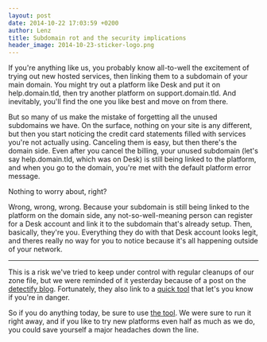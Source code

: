 ```yaml
---
layout: post
date: 2014-10-22 17:03:59 +0200
author: Lenz
title: Subdomain rot and the security implications
header_image: 2014-10-23-sticker-logo.png
---
```


<!-- excerpt -->

If you're anything like us, you probably know all-to-well the excitement of trying out new hosted services, then linking them to a subdomain of your main domain. You might try out a platform like Desk and put it on help.domain.tld, then try another platform on support.domain.tld. And inevitably, you'll find the one you like best and move on from there. 

But so many of us make the mistake of forgetting all the unused subdomains we have. On the surface, nothing on your site is any different, but then you start noticing the credit card statements filled with services you're not actually using. Canceling them is easy, but then there's the domain side. Even after you cancel the billing, your unused subdomain (let's say help.domain.tld, which was on Desk) is still being linked to the platform, and when you go to the domain, you're met with the default platform error message. 

Nothing to worry about, right?

<!-- /excerpt -->

Wrong, wrong, wrong. Because your subdomain is still being linked to the platform on the domain side, any not-so-well-meaning person can register for a Desk account and link it to the subdomain that's already setup. Then, basically, they're you. Everything they do with that Desk account looks legit, and theres really no way for you to notice because it's all happening outside of your network.

***

This is a risk we've tried to keep under control with regular cleanups of our zone file, but we were reminded of it yesterday because of a post on the [detectify blog](http://blog.detectify.com/post/100600514143/hostile-subdomain-takeover-using-heroku-github-desk). Fortunately, they also link to a [quick tool](https://redoctober.detectify.com) that let's you know if you're in danger.

So if you do anything today, be sure to use [the tool](https://redoctober.detectify.com). We were sure to run it right away, and if you like to try new platforms even half as much as we do, you could save yourself a major headaches down the line.
